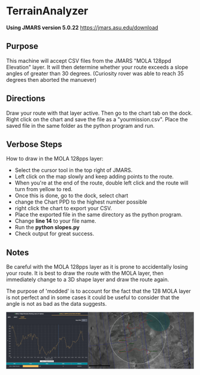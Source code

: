 # TerrainAnalyzer

**Using JMARS version 5.0.22**
https://jmars.asu.edu/download

## Purpose
This machine will accept CSV files from the JMARS "MOLA 128ppd Elevation" layer. It will then determine whether your route exceeds a slope angles of greater than 30 degrees. (Curiosity rover was able to reach 35 degrees then aborted the manuever) 

## Directions
Draw your route with that layer active. Then go to the chart tab on the dock. Right click on the chart and save the file as a "yourmission.csv". Place the saved file in the same folder as the python program and run.

## Verbose Steps
How to draw in the MOLA 128pps layer:
* Select the cursor tool in the top right of JMARS.
* Left click on the map slowly and keep adding points to the route.
* When you're at the end of the route, double left click and the route  will turn from yellow to red. 
* Once this is done, go to the dock, select chart 
* change the Chart PPD to the highest number possible
* right click the chart to export your CSV.
* Place the exported file in the same directory as the python program.
* Change **line 14** to your file name.
* Run the **python slopes.py**
* Check output for great success. 

## Notes
Be careful with the MOLA 128pps layer as it is prone to accidentally losing your route. It is best to draw the route with the MOLA layer, then immediately change to a 3D shape layer and draw the route again. 

The purpose of 'modded' is to account for the fact that the 128 MOLA layer is not perfect and in some cases it could be useful to consider that the angle is not as bad as the data suggests. 


![Mission Area](https://github.com/rscinto/TerrainAnalyzer/blob/master/images/LZ3route.PNG)
